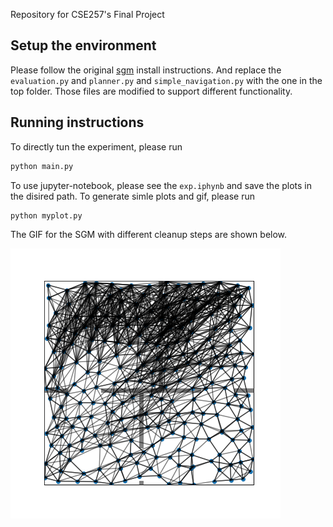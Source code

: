 Repository for CSE257's Final Project

## Setup the environment

Please follow the original [sgm](https://github.com/XHwind/cse257_final_pj/tree/main/sgm) install instructions. And replace the `evaluation.py` and `planner.py` and `simple_navigation.py` with the one in the top folder. Those files are modified to support different functionality. 

## Running instructions

To directly tun the experiment, please run

```bash
python main.py
```

To use jupyter-notebook, please see the `exp.iphynb` and save the plots in the disired path. To generate simle plots and gif, please run 

```bash
python myplot.py
```

The GIF for the SGM with different cleanup steps are shown below.

![1](./img/1.gif)